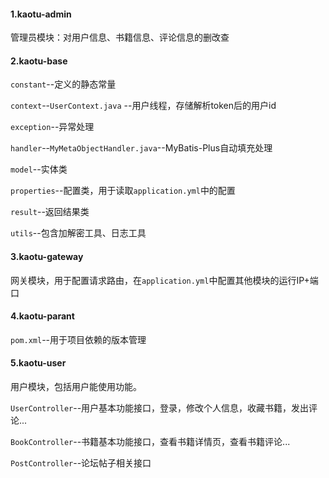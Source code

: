 #### 1.kaotu-admin

管理员模块：对用户信息、书籍信息、评论信息的删改查

#### 2.kaotu-base

`constant`--定义的静态常量

`context`--`UserContext.java` --用户线程，存储解析token后的用户id

`exception`--异常处理

`handler`--`MyMetaObjectHandler.java`--MyBatis-Plus自动填充处理

`model`--实体类

`properties`--配置类，用于读取`application.yml`中的配置

`result`--返回结果类

`utils`--包含加解密工具、日志工具

#### 3.kaotu-gateway

网关模块，用于配置请求路由，在`application.yml`中配置其他模块的运行IP+端口

#### 4.kaotu-parant

`pom.xml`--用于项目依赖的版本管理

#### 5.kaotu-user

用户模块，包括用户能使用功能。

`UserController`--用户基本功能接口，登录，修改个人信息，收藏书籍，发出评论...

`BookController`--书籍基本功能接口，查看书籍详情页，查看书籍评论...

`PostController`--论坛帖子相关接口

